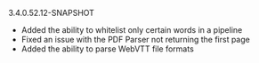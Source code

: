 3.4.0.52.12-SNAPSHOT

- Added the ability to whitelist only certain words in a pipeline
- Fixed an issue with the PDF Parser not returning the first page
- Added the ability to parse WebVTT file formats